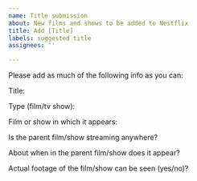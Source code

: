 ```yaml
---
name: Title submission
about: New films and shows to be added to Nestflix
title: Add [Title]
labels: suggested title
assignees: ''

---
```


Please add as much of the following info as you can:

Title:

Type (film/tv show):

Film or show in which it appears:

Is the parent film/show streaming anywhere?

About when in the parent film/show does it appear?

Actual footage of the film/show can be seen (yes/no)?
